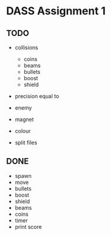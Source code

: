 # DASS Assignment 1
## TODO
- collisions
	- coins
	- beams
	- bullets
	- boost
	- shield
- precision equal to
- enemy
- magnet
- colour

- split files

## DONE
- spawn
- move
- bullets
- boost
- shield
- beams
- coins
- timer 
- print score